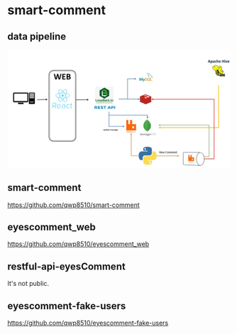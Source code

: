 # smart-comment

## data pipeline
![datapipeline](https://github.com/qwp8510/smart-comment/blob/master/data_pipeline.jpg?raw=true)
    
## smart-comment
https://github.com/qwp8510/smart-comment    
      
## eyescomment_web
https://github.com/qwp8510/eyescomment_web
      
## restful-api-eyesComment  
It's not public.    
      
## eyescomment-fake-users
https://github.com/qwp8510/eyescomment-fake-users    
